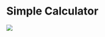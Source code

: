 # Simple Calculator #

![](https://s1.hostingkartinok.com/uploads/images/2022/02/9e46f4226b97da7768ea1487594d61bd.png)
